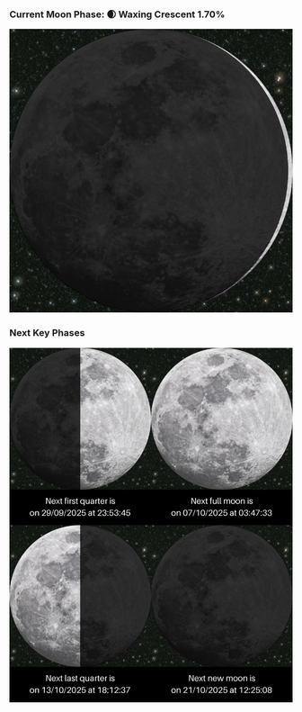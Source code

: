 ### Current Moon Phase: 🌒 Waxing Crescent 1.70%
![Moon Phase](moonphase.png)
### Next Key Phases
![Gallery](gallery.png)